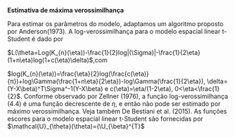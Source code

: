 **Estimativa de máxima verossimilhança**

Para estimar os parâmetros do modelo, adaptamos um algoritmo proposto por Anderson(1973). A log-verossimilhança para o modelo espacial linear t-Student é dado por

$L(\theta=Log(K_{n}(\eta))-\frac{1}{2}log|(\Sigma)|-\frac{1}{2\eta}(1+n\eta)log(1+c(\eta)\delta)$,com

$log(K_{n}(\eta))=\frac{\eta}{2}log(\frac{c(\eta)}{π})+log\Gamma(\frac{1+n\eta}{2\eta})-log\Gamma(\frac{1}{2\eta}), \delta=(Y-X\beta)^T\Sigma^-1(Y-X\beta) e c(\eta)=\eta/(1-2\eta), 0<\eta<\frac{1}{2}$. Conforme observado por Zellner (1976), a função log-verossimilhança (4.4) é uma função decrescente de $\eta$, e então não pode ser estimado por máximo verossimilhança. Veja também De Bestiani et al. (2015).
As funções escores para o modelo espacial linear t-Student são fornecidas por $\mathcal{U}_{\theta}(\theta)=(\U_{\beta}^{T}$
